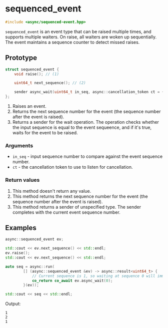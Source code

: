 # sequenced_event

```cpp
#include <async/sequenced-event.hpp>
```

`sequenced_event` is an event type that can be raised multiple times, and supports
multiple waiters. On raise, all waiters are woken up sequentially. The event
maintains a sequence counter to detect missed raises.

## Prototype

```cpp
struct sequenced_event {
	void raise(); // (1)

	uint64_t next_sequence(); // (2)

	sender async_wait(uint64_t in_seq, async::cancellation_token ct = {}); // (3)
};
```

1. Raises an event.
2. Returns the next sequence number for the event (the sequence number after the
event is raised).
3. Returns a sender for the wait operation. The operation checks whether the input
sequence is equal to the event sequeence, and if it's true, waits for the event to be raised.

### Arguments

 - `in_seq` - input sequence number to compare against the event sequence number.
 - `ct` - the cancellation token to use to listen for cancellation.

### Return values

1. This method doesn't return any value.
2. This method returns the next sequence number for the event (the sequence number
after the event is raised).
3. This method returns a sender of unspecified type. The sender completes with the
current event sequence number.

## Examples

```cpp
async::sequenced_event ev;

std::cout << ev.next_sequence() << std::endl;
ev.raise();
std::cout << ev.next_sequence() << std::endl;

auto seq = async::run(
		[] (async::sequenced_event &ev) -> async::result<uint64_t> {
			// Current sequence is 1, so waiting at sequence 0 will immediately complete.
			co_return co_await ev.async_wait(0);
		}(ev));

std::cout << seq << std::endl;
```

Output:
```
1
2
1
```
